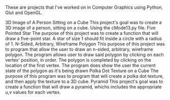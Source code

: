 These are projects that I've worked on in Computer Graphics using Python, Glut and OpenGL.

3D Image of A Person Sitting on a Cube
	This project's goal was to create a 3D image of a person, sitting on a cube. Using
	the cMode13.py file.
Five Pointed Star
	The purpose of this project was to create a function that will draw a five-point star. 
	A star of size 1 should fit inside a circle with a radius of 1.
N-Sided, Arbitrary, Wireframe Polygon
	This purpose of this project was to program that allow the user to draw an n-sided, arbitrary, 
	wireframe polygon. The program allows user to draw said polygon by clicking on each vertex' 
	position, in order. The polygon is completed by clicking on the location of the first vertex.
	The program does show the user the current state of the polygon as it's being drawn
Polka Dot Texture on a Cube
	The purpose of this program was to program that will create a polka dot texture,
	and then apply the texture to a 3D cube.
Pyramid
	This project's goal was to create a function that will draw a pyramid,  whichs includes the
	appropriate u,v values for each vertex.